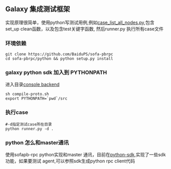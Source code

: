 ## Galaxy 集成测试框架
实现原理很简单，使用python写测试用例,例如[case_list_all_nodes.py](case_list_all_nodes.py),包含set_up clean函数，以及包含test关键字函数,
然后runner.py 执行所有case文件

### 环境依赖

```
git clone https://github.com/BaiduPS/sofa-pbrpc
cd sofa-pbrpc/python && python setup.py install
```

### galaxy python sdk 加入到 PYTHONPATH
进入目录[console backend](../../console/backend/)
```
sh compile-proto.sh
export PYTHONPATH=`pwd`/src
```

### 执行case
```
#-d指定测试case所在目录
python runner.py -d .
```

### python 怎么和master通讯
使用sofapb-rpc python实现和master 通讯，目前在[python-sdk](../../console/backend/src/galaxy/sdk.py),实现了一些sdk功能，如果要测试
agent,可以参照sdk生成python rpc client代码

